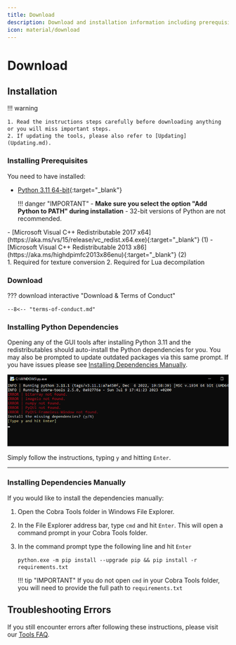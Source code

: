 ```yaml
---
title: Download
description: Download and installation information including prerequisites
icon: material/download
---
```


# Download

## Installation

!!! warning

    1. Read the instructions steps carefully before downloading anything or you will miss important steps.
    2. If updating the tools, please also refer to [Updating](Updating.md).

### Installing Prerequisites

You need to have installed:  

- [Python 3.11 64-bit](https://www.python.org/downloads/windows/){:target="_blank"} 

    !!! danger "IMPORTANT" 
        - **Make sure you select the option "Add Python to PATH" during installation**
        - 32-bit versions of Python are not recommended.

<div class="annotate" markdown>
- [Microsoft Visual C++ Redistributable 2017 x64](https://aka.ms/vs/15/release/vc_redist.x64.exe){:target="_blank"} (1)
- [Microsoft Visual C++ Redistributable 2013 x86](https://aka.ms/highdpimfc2013x86enu){:target="_blank"} (2)
</div>
1. Required for texture conversion
2. Required for Lua decompilation

### Download

??? download interactive "Download & Terms of Conduct"

    --8<-- "terms-of-conduct.md"

### Installing Python Dependencies

Opening any of the GUI tools after installing Python 3.11 and the redistributables should auto-install the Python dependencies for you. You may also be prompted to update outdated packages via this same prompt. If you have issues please see [Installing Dependencies Manually](#installing-dependencies-manually).

![Auto Updater](./assets/images/auto_updater.png)

Simply follow the instructions, typing `y` and hitting `Enter`.

---

### Installing Dependencies Manually

If you would like to install the dependencies manually:

1. Open the Cobra Tools folder in Windows File Explorer.
2. In the File Explorer address bar, type `cmd` and hit `Enter`. This will open a command prompt in your Cobra Tools folder.
3. In the command prompt type the following line and hit `Enter`

    ```
    python.exe -m pip install --upgrade pip && pip install -r requirements.txt
    ```
    !!! tip "IMPORTANT"
        If you do not open `cmd` in your Cobra Tools folder, you will need to provide the full path to `requirements.txt`

## Troubleshooting Errors

If you still encounter errors after following these instructions, please visit our [Tools FAQ](Tools-FAQ/index.md).
